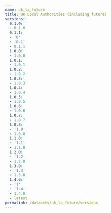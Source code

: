 ```yaml
---
name: uk_la_future
title: UK Local Authorities (including future)
versions:
  0.1.0:
  - 0.1.0
  0.1.1:
  - '0'
  - '0.1'
  - 0.1.1
  1.0.0:
  - 1.0.0
  1.0.1:
  - 1.0.1
  1.0.2:
  - 1.0.2
  1.0.3:
  - 1.0.3
  1.0.4:
  - 1.0.4
  1.0.5:
  - 1.0.5
  1.0.6:
  - 1.0.6
  1.0.7:
  - 1.0.7
  1.0.8:
  - '1.0'
  - 1.0.8
  1.1.0:
  - '1.1'
  - 1.1.0
  1.2.0:
  - '1.2'
  - 1.2.0
  1.3.0:
  - '1.3'
  - 1.3.0
  1.4.0:
  - '1'
  - '1.4'
  - 1.4.0
  - latest
permalink: /datasets/uk_la_future/versions
---
```

